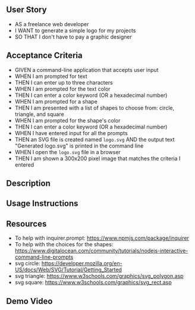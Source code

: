 ## User Story

- AS a freelance web developer
- I WANT to generate a simple logo for my projects
- SO THAT I don't have to pay a graphic designer

## Acceptance Criteria

- GIVEN a command-line application that accepts user input
- WHEN I am prompted for text
- THEN I can enter up to three characters
- WHEN I am prompted for the text color
- THEN I can enter a color keyword (OR a hexadecimal number)
- WHEN I am prompted for a shape
- THEN I am presented with a list of shapes to choose from: circle, triangle, and square
- WHEN I am prompted for the shape's color
- THEN I can enter a color keyword (OR a hexadecimal number)
- WHEN I have entered input for all the prompts
- THEN an SVG file is created named `logo.svg`
AND the output text "Generated logo.svg" is printed in the command line
- WHEN I open the `logo.svg` file in a browser
- THEN I am shown a 300x200 pixel image that matches the criteria I entered

## Description 

## Usage Instructions

## Resources 

- To help with inquirer.prompt: https://www.npmjs.com/package/inquirer 
- To help with the choices for the shapes: https://www.digitalocean.com/community/tutorials/nodejs-interactive-command-line-prompts 
- svg circle: https://developer.mozilla.org/en-US/docs/Web/SVG/Tutorial/Getting_Started 
- svg triangle: https://www.w3schools.com/graphics/svg_polygon.asp 
- svg square: https://www.w3schools.com/graphics/svg_rect.asp 

## Demo Video